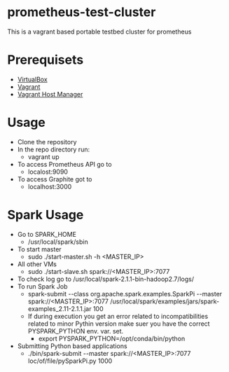 # prometheus-test-cluster
This is a vagrant based portable testbed cluster for prometheus

# Prerequisets
* [VirtualBox](https://www.virtualbox.org/)
* [Vagrant](https://www.vagrantup.com/)
* [Vagrant Host Manager](https://github.com/devopsgroup-io/vagrant-hostmanager)

# Usage
* Clone the repository
* In the repo directory run:
  * vagrant up
* To access Prometheus API go to
  * localost:9090
* To access Graphite got to
  * localhost:3000
# Spark Usage
* Go to SPARK_HOME
  * /usr/local/spark/sbin
* To start master
  * sudo ./start-master.sh -h <MASTER_IP>
* All other VMs
  * sudo ./start-slave.sh spark://<MASTER_IP>:7077
* To check log go to /usr/local/spark-2.1.1-bin-hadoop2.7/logs/
* To run Spark Job
    * spark-submit --class org.apache.spark.examples.SparkPi --master spark://<MASTER_IP>:7077 /usr/local/spark/examples/jars/spark-examples_2.11-2.1.1.jar 100
    * If during execution you get an error related to incompatibilities related to minor Pythin version
    make suer you have the correct PYSPARK_PYTHON env. var.  set.
        * export PYSPARK_PYTHON=/opt/conda/bin/python
* Submitting Python based applications
    * ./bin/spark-submit --master spark://<MASTER_IP>:7077 loc/of/file/pySparkPi.py 1000

